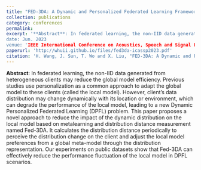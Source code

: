 ```yaml
---
title: "FED-3DA: A Dynamic and Personalized Federated Learning Framework"
collection: publications
category: conferences
permalink: 
excerpt: '**Abstract**: In federated learning, the non-IID data generated from heterogeneous clients may reduce the global model efficiency. Previous studies use personalization as a common approach to adapt the global model to these clients (called the local model). However, client’s data distribution may change dynamically with its location or environment, which can degrade the performance of the local model, leading to a new Dynamic Personalized Federated Learning (DPFL) problem. This paper proposes a novel approach to reduce the impact of the dynamic distribution on the local model based on metalearning and distribution distance measurement named Fed-3DA. It calculates the distribution distance periodically to perceive the distribution change on the client and adjust the local model preferences from a global meta-model through the distribution representation. Our experiments on public datasets show that Fed-3DA can effectively reduce the performance fluctuation of the local model in DPFL scenarios.
date: Jun. 2023
venue: 'IEEE International Conference on Acoustics, Speech and Signal Processing (ICASSP)'
paperurl: 'http://whuii.github.io/files/fed3da-icassp2023.pdf'
citation: 'H. Wang, J. Sun, T. Wo and X. Liu, "FED-3DA: A Dynamic and Personalized Federated Learning Framework," ICASSP 2023 - 2023 IEEE International Conference on Acoustics, Speech and Signal Processing (ICASSP), Rhodes Island, Greece, 2023, pp. 1-5, doi: 10.1109/ICASSP49357.2023.10096221.'
---
```


**Abstract**: In federated learning, the non-IID data generated from heterogeneous clients may reduce the global model efficiency. Previous studies use personalization as a common approach to adapt the global model to these clients (called the local model). However, client’s data distribution may change dynamically with its location or environment, which can degrade the performance of the local model, leading to a new Dynamic Personalized Federated Learning (DPFL) problem. This paper proposes a novel approach to reduce the impact of the dynamic distribution on the local model based on metalearning and distribution distance measurement named Fed-3DA. It calculates the distribution distance periodically to perceive the distribution change on the client and adjust the local model preferences from a global meta-model through the distribution representation. Our experiments on public datasets show that Fed-3DA can effectively reduce the performance fluctuation of the local model in DPFL scenarios.
